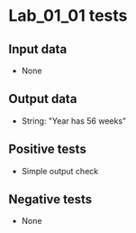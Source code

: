 # Lab_01_01 tests
## Input data
- None
## Output data
- String: "Year has 56 weeks"
## Positive tests
- Simple output check
## Negative tests
- None
